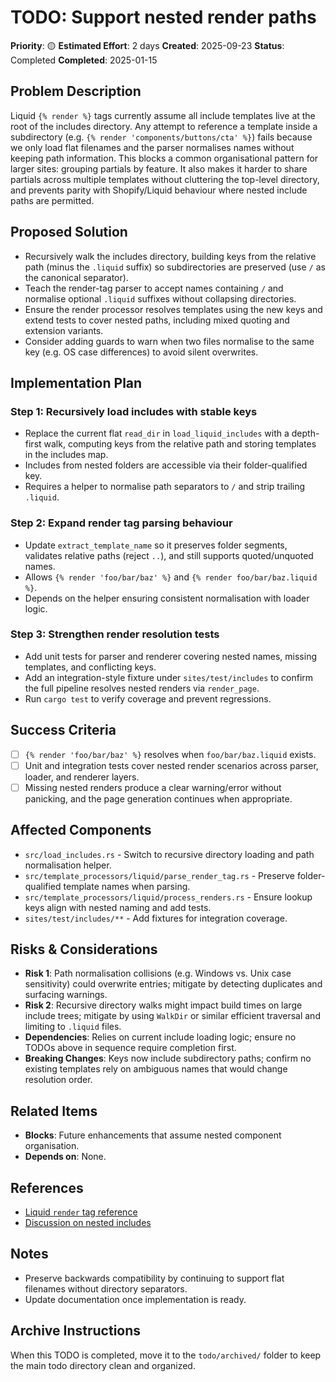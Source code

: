 # TODO: Support nested render paths

**Priority**: 🟡
**Estimated Effort**: 2 days
**Created**: 2025-09-23
**Status**: Completed
**Completed**: 2025-01-15

## Problem Description

Liquid `{% render %}` tags currently assume all include templates live at the root of the includes directory. Any attempt to reference a template inside a subdirectory (e.g. `{% render 'components/buttons/cta' %}`) fails because we only load flat filenames and the parser normalises names without keeping path information. This blocks a common organisational pattern for larger sites: grouping partials by feature. It also makes it harder to share partials across multiple templates without cluttering the top-level directory, and prevents parity with Shopify/Liquid behaviour where nested include paths are permitted.

## Proposed Solution

- Recursively walk the includes directory, building keys from the relative path (minus the `.liquid` suffix) so subdirectories are preserved (use `/` as the canonical separator).
- Teach the render-tag parser to accept names containing `/` and normalise optional `.liquid` suffixes without collapsing directories.
- Ensure the render processor resolves templates using the new keys and extend tests to cover nested paths, including mixed quoting and extension variants.
- Consider adding guards to warn when two files normalise to the same key (e.g. OS case differences) to avoid silent overwrites.

## Implementation Plan

### Step 1: Recursively load includes with stable keys
- Replace the current flat `read_dir` in `load_liquid_includes` with a depth-first walk, computing keys from the relative path and storing templates in the includes map.
- Includes from nested folders are accessible via their folder-qualified key.
- Requires a helper to normalise path separators to `/` and strip trailing `.liquid`.

### Step 2: Expand render tag parsing behaviour
- Update `extract_template_name` so it preserves folder segments, validates relative paths (reject `..`), and still supports quoted/unquoted names.
- Allows `{% render 'foo/bar/baz' %}` and `{% render foo/bar/baz.liquid %}`.
- Depends on the helper ensuring consistent normalisation with loader logic.

### Step 3: Strengthen render resolution tests
- Add unit tests for parser and renderer covering nested names, missing templates, and conflicting keys.
- Add an integration-style fixture under `sites/test/includes` to confirm the full pipeline resolves nested renders via `render_page`.
- Run `cargo test` to verify coverage and prevent regressions.

## Success Criteria

- [ ] `{% render 'foo/bar/baz' %}` resolves when `foo/bar/baz.liquid` exists.
- [ ] Unit and integration tests cover nested render scenarios across parser, loader, and renderer layers.
- [ ] Missing nested renders produce a clear warning/error without panicking, and the page generation continues when appropriate.

## Affected Components

- `src/load_includes.rs` - Switch to recursive directory loading and path normalisation helper.
- `src/template_processors/liquid/parse_render_tag.rs` - Preserve folder-qualified template names when parsing.
- `src/template_processors/liquid/process_renders.rs` - Ensure lookup keys align with nested naming and add tests.
- `sites/test/includes/**` - Add fixtures for integration coverage.

## Risks & Considerations

- **Risk 1**: Path normalisation collisions (e.g. Windows vs. Unix case sensitivity) could overwrite entries; mitigate by detecting duplicates and surfacing warnings.
- **Risk 2**: Recursive directory walks might impact build times on large include trees; mitigate by using `WalkDir` or similar efficient traversal and limiting to `.liquid` files.
- **Dependencies**: Relies on current include loading logic; ensure no TODOs above in sequence require completion first.
- **Breaking Changes**: Keys now include subdirectory paths; confirm no existing templates rely on ambiguous names that would change resolution order.

## Related Items

- **Blocks**: Future enhancements that assume nested component organisation.
- **Depends on**: None.

## References

- [Liquid `render` tag reference](https://shopify.dev/docs/api/liquid/tags/theme-tags#render)
- [Discussion on nested includes](https://github.com/Shopify/liquid/discussions/1666)

## Notes

- Preserve backwards compatibility by continuing to support flat filenames without directory separators.
- Update documentation once implementation is ready.

## Archive Instructions

When this TODO is completed, move it to the `todo/archived/` folder to keep the main todo directory clean and organized.
